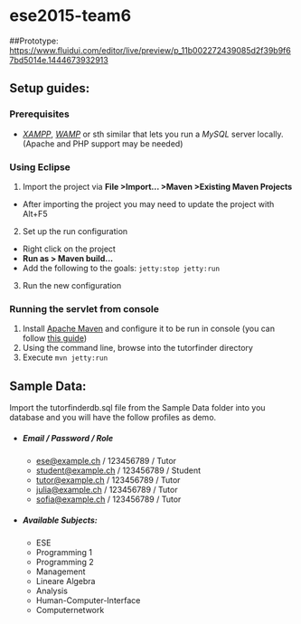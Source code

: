 # ese2015-team6
##Prototype: 
https://www.fluidui.com/editor/live/preview/p_11b002272439085d2f39b9f67bd5014e.1444673932913

## Setup guides:
### Prerequisites
- *[XAMPP][1]*, *[WAMP][2]* or sth similar that lets you run a *MySQL* server locally. (Apache and PHP support may be needed)

### Using Eclipse
1. Import the project via **File >Import... >Maven >Existing Maven Projects**
  - After importing the project you may need to update the project with Alt+F5
2. Set up the run configuration
  - Right click on the project
  - **Run as > Maven build...**
  - Add the following to the goals: `jetty:stop jetty:run`
3. Run the new configuration

### Running the servlet from console
1. Install [Apache Maven](https://maven.apache.org/) and configure it to be run in console (you can follow [this guide][3])
2. Using the command line, browse into the tutorfinder directory
3. Execute `mvn jetty:run`

[1]: https://www.apachefriends.org/
[2]: http://www.wampserver.com/en/
[3]: http://www.tutorialspoint.com/maven/maven_environment_setup.htm

## Sample Data:
Import the tutorfinderdb.sql file from the Sample Data folder into you database and you will 
have the follow profiles as demo.

* ##### Email / Password / Role
  * ese@example.ch / 123456789 / Tutor
  * student@example.ch / 123456789 / Student
  * tutor@example.ch / 123456789 / Tutor
  * julia@example.ch / 123456789 / Tutor
  * sofia@example.ch / 123456789 / Tutor

* #####  Available Subjects:
  * ESE
  * Programming 1
  * Programming 2
  * Management
  * Lineare Algebra
  * Analysis
  * Human-Computer-Interface
  * Computernetwork

